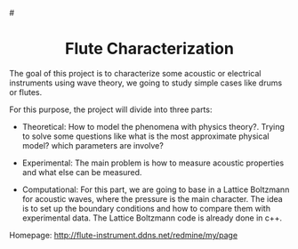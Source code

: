 #<center> <h1>Flute Characterization</h1> </center>


The goal of this project is to characterize some acoustic or electrical instruments using wave theory, we going to study simple cases like drums or flutes.


For this purpose, the project will divide into three parts:


* Theoretical: How to model the phenomena with physics theory?. Trying to solve some questions like what is the most approximate physical model? which parameters are involve?

* Experimental: The main problem is how to measure acoustic properties and what else can be measured.

* Computational: For this part, we are going to base in a Lattice Boltzmann for acoustic waves, where the pressure is the main character. The idea is to set up the boundary conditions and how to compare them with experimental data.
The Lattice Boltzmann code is already done in c++.


Homepage: http://flute-instrument.ddns.net/redmine/my/page
